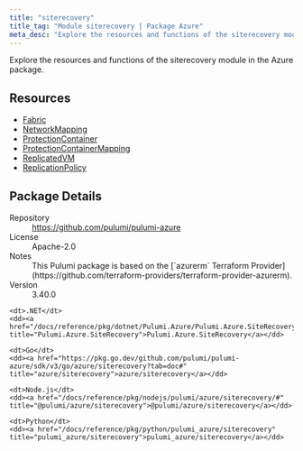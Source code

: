 ```yaml
---
title: "siterecovery"
title_tag: "Module siterecovery | Package Azure"
meta_desc: "Explore the resources and functions of the siterecovery module in the Azure package."
---
```


<!-- WARNING: this file was generated by Pulumi Docs Generator. -->
<!-- Do not edit by hand unless you're certain you know what you are doing! -->

Explore the resources and functions of the siterecovery module in the Azure package.

<h2 id="resources">Resources</h2>
<ul class="api">
    <li><a href="fabric" title="Fabric"><span class="symbol resource"></span>Fabric</a></li>
    <li><a href="networkmapping" title="NetworkMapping"><span class="symbol resource"></span>NetworkMapping</a></li>
    <li><a href="protectioncontainer" title="ProtectionContainer"><span class="symbol resource"></span>ProtectionContainer</a></li>
    <li><a href="protectioncontainermapping" title="ProtectionContainerMapping"><span class="symbol resource"></span>ProtectionContainerMapping</a></li>
    <li><a href="replicatedvm" title="ReplicatedVM"><span class="symbol resource"></span>ReplicatedVM</a></li>
    <li><a href="replicationpolicy" title="ReplicationPolicy"><span class="symbol resource"></span>ReplicationPolicy</a></li>
</ul>

<h2 id="package-details">Package Details</h2>
<dl class="package-details">
	<dt>Repository</dt>
	<dd><a href="https://github.com/pulumi/pulumi-azure">https://github.com/pulumi/pulumi-azure</a></dd>
	<dt>License</dt>
	<dd>Apache-2.0</dd>
	<dt>Notes</dt>
	<dd>This Pulumi package is based on the [`azurerm` Terraform Provider](https://github.com/terraform-providers/terraform-provider-azurerm).</dd>
	<dt>Version</dt>
	<dd>3.40.0</dd>
</dl>



<dl class="tabular">

    <dt>.NET</dt>
    <dd><a href="/docs/reference/pkg/dotnet/Pulumi.Azure/Pulumi.Azure.SiteRecovery.html" title="Pulumi.Azure.SiteRecovery">Pulumi.Azure.SiteRecovery</a></dd>

    <dt>Go</dt>
    <dd><a href="https://pkg.go.dev/github.com/pulumi/pulumi-azure/sdk/v3/go/azure/siterecovery?tab=doc#" title="azure/siterecovery">azure/siterecovery</a></dd>

    <dt>Node.js</dt>
    <dd><a href="/docs/reference/pkg/nodejs/pulumi/azure/siterecovery/#" title="@pulumi/azure/siterecovery">@pulumi/azure/siterecovery</a></dd>

    <dt>Python</dt>
    <dd><a href="/docs/reference/pkg/python/pulumi_azure/siterecovery" title="pulumi_azure/siterecovery">pulumi_azure/siterecovery</a></dd>

</dl>


